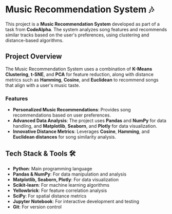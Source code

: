 # Music Recommendation System 🎶

This project is a **Music Recommendation System** developed as part of a task from **CodeAlpha**. The system analyzes song features and recommends similar tracks based on the user's preferences, using clustering and distance-based algorithms.

## Project Overview

The Music Recommendation System uses a combination of **K-Means Clustering**, **t-SNE**, and **PCA** for feature reduction, along with distance metrics such as **Hamming**, **Cosine**, and **Euclidean** to recommend songs that align with a user's music taste.

### Features

- **Personalized Music Recommendations**: Provides song recommendations based on user preferences.
- **Advanced Data Analysis**: The project uses **Pandas** and **NumPy** for data handling, and **Matplotlib**, **Seaborn**, and **Plotly** for data visualization.
- **Innovative Distance Metrics**: Leverages **Cosine**, **Hamming**, and **Euclidean distances** for song similarity analysis.

## Tech Stack & Tools 🛠️

- **Python**: Main programming language
- **Pandas & NumPy**: For data manipulation and analysis
- **Matplotlib, Seaborn, Plotly**: For data visualization
- **Scikit-learn**: For machine learning algorithms
- **Yellowbrick**: For feature correlation analysis
- **SciPy**: For spatial distance metrics
- **Jupyter Notebook**: For interactive development and testing
- **Git**: For version control
